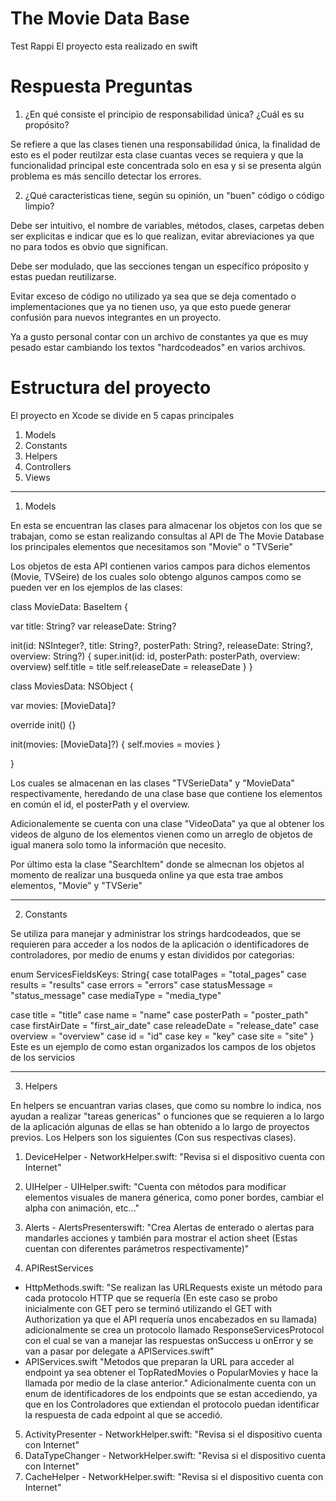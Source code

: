 # The Movie Data Base
Test Rappi
El proyecto esta realizado en swift

# Respuesta Preguntas

1) ¿En qué consiste el principio de responsabilidad única? ¿Cuál es su propósito?

Se refiere a que las clases tienen una responsabilidad única, la finalidad de esto es el poder reutilzar esta clase cuantas veces se requiera y que la funcionalidad principal este concentrada solo en esa y si se presenta algún problema es más sencillo detectar los errores.

2)  ¿Qué caracteristicas tiene, según su opinión, un "buen" código o código limpio?

Debe ser intuitivo, el nombre de variables, métodos, clases, carpetas deben ser explicitas e indicar que es lo que realizan, evitar abreviaciones ya que no para todos es obvio que significan.

Debe ser modulado, que las secciones tengan un específico próposito y estas puedan reutilizarse.

Evitar exceso de código no utilizado ya sea que se deja comentado o implementaciones que ya no tienen uso, ya que esto puede generar confusión para nuevos integrantes en un proyecto.

Ya a gusto personal contar con un archivo de constantes ya que es muy pesado estar cambiando los textos "hardcodeados" en varios archivos.


# Estructura del proyecto

El proyecto en Xcode se divide en 5 capas principales

1) Models
2) Constants
3) Helpers
4) Controllers
5) Views

----------------------------------------------------------------------------------------------------------------------------------------

1) Models

En esta se encuentran las clases para almacenar los objetos con los que se trabajan, como se estan realizando consultas al API de The Movie Database los principales elementos que necesitamos son "Movie" o "TVSerie"

Los objetos de esta API contienen varios campos para dichos elementos (Movie, TVSeire) de los cuales solo obtengo algunos campos como se pueden ver en los ejemplos de las clases:

class MovieData: BaseItem {

var title: String?
var releaseDate: String?

init(id: NSInteger?,
title: String?,
posterPath: String?,
releaseDate: String?,
overview: String?)
{
super.init(id: id, posterPath: posterPath, overview: overview)
self.title = title
self.releaseDate = releaseDate
}
}


class MoviesData: NSObject {

var movies: [MovieData]?

override init() {}

init(movies: [MovieData]?)
{
self.movies = movies
}

}

Los cuales se almacenan en las clases "TVSerieData" y "MovieData" respectivamente, heredando de una clase base que contiene los elementos en común el id, el posterPath y el overview.

Adicionalemente se cuenta con una clase "VideoData" ya que al obtener los videos de alguno de los elementos vienen como un arreglo de objetos de igual manera solo tomo la información que necesito.

Por último esta la clase  "SearchItem" donde se almecnan los objetos al momento de realizar una busqueda online ya que esta trae ambos elementos, "Movie" y "TVSerie"

----------------------------------------------------------------------------------------------------------------------------------------

2) Constants

Se utiliza para manejar y administrar los strings hardcodeados, que se requieren para acceder a los nodos de la aplicación o identificadores de controladores, por medio de enums y estan divididos por categorias:

enum ServicesFieldsKeys: String{
case totalPages = "total_pages"
case results = "results"
case errors = "errors"
case statusMessage = "status_message"
case mediaType = "media_type"

case title = "title"
case name = "name"
case posterPath = "poster_path"
case firstAirDate = "first_air_date"
case releadeDate = "release_date"
case overview = "overview"
case id = "id"
case key = "key"
case site = "site"
}
Este es un ejemplo de como estan organizados los campos de los objetos de los servicios

----------------------------------------------------------------------------------------------------------------------------------------

3) Helpers

En helpers se encuantran varias clases, que como su nombre lo indica, nos ayudan a realizar "tareas genericas" o funciones que se requieren a lo largo de la aplicación algunas de ellas se han obtenido a lo largo de proyectos previos. Los Helpers son los siguientes (Con sus respectivas clases).

1) DeviceHelper - NetworkHelper.swift: "Revisa si el dispositivo cuenta con Internet"

2) UIHelper - UIHelper.swift: "Cuenta con métodos para modificar elementos visuales de manera génerica, como poner bordes, cambiar el alpha con animación, etc..."

3) Alerts - AlertsPresenterswift: "Crea Alertas de enterado o alertas para mandarles acciones y también para mostrar el action sheet (Estas cuentan con diferentes parámetros respectivamente)"

4) APIRestServices  
- HttpMethods.swift: "Se realizan las URLRequests existe un método para cada protocolo HTTP que se requería (En este caso se probo inicialmente con GET pero se terminó utilizando el GET with Authorization ya que el API requería unos encabezados en su llamada)  adicionalmente se crea un protocolo llamado ResponseServicesProtocol con el cual se van a manejar las respuestas onSuccess u onError y se van a pasar por delegate a APIServices.swift"
- APIServices.swift "Metodos que preparan la URL para acceder al endpoint ya sea obtener el TopRatedMovies o PopularMovies y hace la llamada por medio de la clase anterior."
Adicionalmente cuenta con un enum de identificadores de los endpoints que se estan accediendo, ya que en los Controladores que extiendan el protocolo puedan identificar la respuesta de cada edpoint al que se accedió.

5) ActivityPresenter - NetworkHelper.swift: "Revisa si el dispositivo cuenta con Internet"
6) DataTypeChanger - NetworkHelper.swift: "Revisa si el dispositivo cuenta con Internet"
7) CacheHelper - NetworkHelper.swift: "Revisa si el dispositivo cuenta con Internet"

